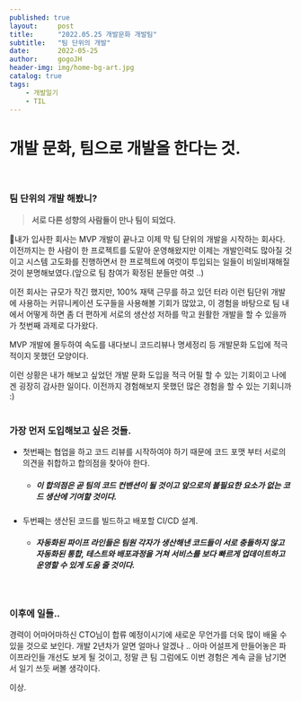 ```yaml
---
published: true
layout:     post
title:      "2022.05.25 개발문화 개발팀"
subtitle:   "팀 단위의 개발"
date:       2022-05-25
author:     gogoJH
header-img: img/home-bg-art.jpg
catalog: true
tags:
    - 개발일기
    - TIL
---
```




# 개발 문화, 팀으로 개발을 한다는 것.
<br>


### 팀 단위의 개발 해봤니?


> **서로 다른 성향의 사람들이 만나 팀이 되었다.** 

내가 입사한 회사는 MVP 개발이 끝나고 이제 막 팀 단위의 개발을 시작하는 회사다.
이전까지는 한 사람이 한 프로젝트를 도맡아 운영해왔지만 이제는 개발인력도 많아질 것이고 시스템 고도화를 진행하면서 한 프로젝트에 여럿이 투입되는 일들이 비일비재해질 것이 분명해보였다.(앞으로 팀 참여가 확정된 분들만 여럿 ..)

이전 회사는 규모가 작긴 했지만, 100% 재택 근무를 하고 있던 터라 이런 팀단위 개발에 사용하는 커뮤니케이션 도구들을 사용해볼 기회가 많았고, 이 경험을 바탕으로 팀 내에서 어떻게 하면 좀 더 편하게 서로의 생산성 저하를 막고 원활한 개발을 할 수 있을까가 첫번째 과제로 다가왔다.

MVP 개발에 몰두하여 속도를 내다보니 코드리뷰나 명세정리 등 개발문화 도입에 적극적이지 못했던 모양이다.

이런 상황은 내가 해보고 싶었던 개발 문화 도입을 적극 어필 할 수 있는 기회이고 나에겐 굉장히 감사한 일이다. 이전까지 경험해보지 못했던 많은 경험을 할 수 있는 기회니까 :)
<br>
<br>


### 가장 먼저 도입해보고 싶은 것들.

-  첫번째는 협업을 하고 코드 리뷰를 시작하여야 하기 때문에 코드 포맷 부터 서로의 의견을 취합하고 합의점을 찾아야 한다. 
	- ##### 이 합의점은 곧 팀의 코드 컨밴션이 될 것이고 앞으로의 불필요한 요소가 없는 코드 생산에 기여할 것이다.

- 두번째는 생산된 코드를 빌드하고  배포할 CI/CD 설계.
	- ##### 자동화된 파이프 라인들은 팀원 각자가 생산해낸 코드들이 서로 충돌하지 않고 자동화된 통합, 테스트와 배포과정을 거쳐 서비스를 보다 빠르게 업데이트하고 운영할 수 있게 도움 줄 것이다. 
<br>

### 이후에 일들..
경력이 어마어마하신 CTO님이 합류 예정이시기에 새로운 무언가를 더욱 많이 배울 수 있을 것으로 보인다.
개발 2년차가 알면 얼마나 알겠나 ..
아마 어설프게 만들어놓은 파이프라인들 개선도 보게 될 것이고, 정말 큰 팀
그럼에도 이번 경험은 계속 글을 남기면서 일기 쓰듯 써볼 생각이다.

이상.

<!--stackedit_data:
eyJoaXN0b3J5IjpbLTk0NjU4NDc3Ml19
-->